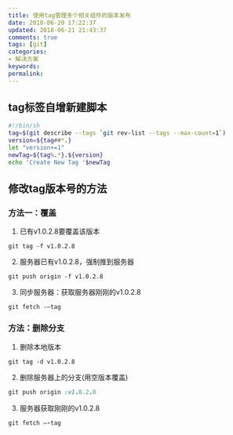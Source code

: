 ```yaml
---
title: 使用tag管理多个相关组件的版本发布
date: 2018-06-20 17:22:37
updated: 2018-06-21 21:43:37
comments: true
tags: [git]
categories:
- 解决方案
keywords: 
permalink: 
---
```

## tag标签自增新建脚本

```sh
#!/bin/sh
tag=$(git describe --tags `git rev-list --tags --max-count=1`)
version=${tag##*.}
let "version+=1"
newTag=${tag%.*}.${version}
echo 'Create New Tag '$newTag
```
## 修改tag版本号的方法
### 方法一：覆盖
1. 已有v1.0.2.8要覆盖该版本
```git
git tag -f v1.0.2.8
```
2. 服务器已有v1.0.2.8，强制推到服务器
```git
git push origin -f v1.0.2.8
```
3. 同步服务器：获取服务器刚刚的v1.0.2.8
```
git fetch -–tag
```
### 方法：删除分支
1. 删除本地版本
```git
git tag -d v1.0.2.8
```
2. 删除服务器上的分支(用空版本覆盖)
```ruby
git push origin :v1.0.2.8
```
3. 服务器获取刚刚的v1.0.2.8
```ruby
git fetch –-tag
```


